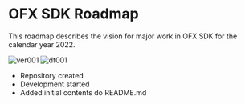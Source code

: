 # OFX SDK Roadmap

This roadmap describes the vision for major work in OFX SDK for the calendar year 2022.

![ver001](https://img.shields.io/badge/version-0.0.1-sucess) ![dt001](https://img.shields.io/badge/date-14/jan/2022-informational) 
- Repository created
- Development started
- Added initial contents do README.md